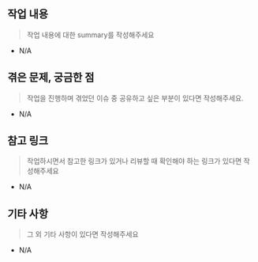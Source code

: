 ## 작업 내용

> 작업 내용에 대한 summary를 작성해주세요

- N/A

## 겪은 문제, 궁금한 점

> 작업을 진행하며 겪었던 이슈 중 공유하고 싶은 부분이 있다면 작성해주세요.

- N/A

## 참고 링크

> 작업하시면서 참고한 링크가 있거나 리뷰할 때 확인해야 하는 링크가 있다면 작성해주세요

- N/A

## 기타 사항

> 그 외 기타 사항이 있다면 작성해주세요

- N/A
